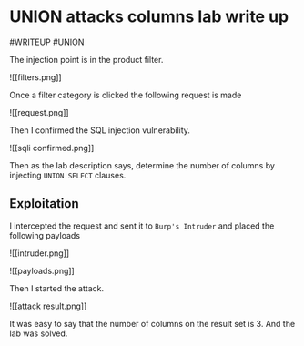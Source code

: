 # UNION attacks columns lab write up
#WRITEUP 
#UNION 

The injection point is in the product filter.

![[filters.png]]

Once a filter category is clicked the following request is made

![[request.png]]

Then I confirmed the SQL injection vulnerability.

![[sqli confirmed.png]]

Then as the lab description says, determine the number of columns by injecting `UNION SELECT` clauses. 

## Exploitation

I intercepted the request and sent it to `Burp's Intruder` and placed the following payloads

![[intruder.png]]

![[payloads.png]]

Then I started the attack.

![[attack result.png]]

It was easy to say that the number of columns on the result set is 3. And the lab was solved.